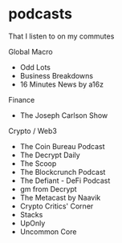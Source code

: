 # podcasts
That I listen to on my commutes

Global Macro
- Odd Lots
- Business Breakdowns
- 16 Minutes News by a16z

Finance
- The Joseph Carlson Show

Crypto / Web3
- The Coin Bureau Podcast
- The Decrypt Daily
- The Scoop
- The Blockcrunch Podcast
- The Defiant - DeFi Podcast
- gm from Decrypt
- The Metacast by Naavik
- Crypto Critics' Corner
- Stacks
- UpOnly
- Uncommon Core
